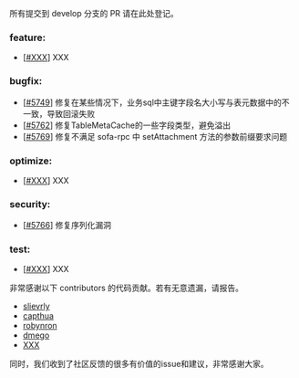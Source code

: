 所有提交到 develop 分支的 PR 请在此处登记。

<!-- 请根据PR的类型添加 `变更记录` 到以下对应位置(feature/bugfix/optimize/test) 下 -->

### feature:
- [[#XXX](https://github.com/seata/seata/pull/XXX)] XXX

### bugfix:
- [[#5749](https://github.com/seata/seata/pull/5749)] 修复在某些情况下，业务sql中主键字段名大小写与表元数据中的不一致，导致回滚失败
- [[#5762](https://github.com/seata/seata/pull/5762)] 修复TableMetaCache的一些字段类型，避免溢出
- [[#5769](https://github.com/seata/seata/pull/5769)] 修复不满足 sofa-rpc 中 setAttachment 方法的参数前缀要求问题

### optimize:
- [[#XXX](https://github.com/seata/seata/pull/XXX)] XXX

### security:
- [[#5766](https://github.com/seata/seata/pull/5766)] 修复序列化漏洞

### test:
- [[#XXX](https://github.com/seata/seata/pull/XXX)] XXX

非常感谢以下 contributors 的代码贡献。若有无意遗漏，请报告。

<!-- 请确保您的 GitHub ID 在以下列表中 -->
- [slievrly](https://github.com/slievrly)
- [capthua](https://github.com/capthua)
- [robynron](https://github.com/robynron)
- [dmego](https://github.com/dmego)
- [XXX](https://github.com/XXX)


同时，我们收到了社区反馈的很多有价值的issue和建议，非常感谢大家。
